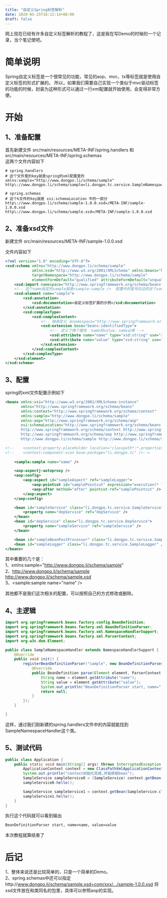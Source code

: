 ```yaml
---
title: "自定义Spring标签解析"
date: 2020-05-25T16:12:14+08:00
draft: false
---
```


网上现在已经有许多自定义标签解析的教程了，这是我在写Demo的时候的一个记录，当个笔记使吧。
<!--more-->

# 简单说明
Spring自定义标签是一个很常见的功能，常见的aop、mvc、tx等标签就是使用自定义标签的形式扩展的。
所以，如果我们需要自己实现一个类似于mvc驱动标签的功能的时候，封装为这种形式可以通过一行xml配置就开始使用，会变得非常方便。  


# 开始

## 1、准备配置
首先新建文件  src/main/resources/META-INF/spring.handlers 和  src/main/resources/META-INF/spring.schemas  
这两个文件内容如下

``` properties
# spring.handlers
# 这个文件里的key就是spring的xml配置里的 xmlns:sample="http://www.dongpo.li/schema/sample"
http\://www.dongpo.li/schema/sample=li.dongpo.tc.service.SampleNamespaceHandler
```

``` properties
# spring.schemas
# 这个k文件的key就是 xsi:schemaLocation 中的一部分
http\://www.dongpo.li/schema/sample-1.0.0.xsd=/META-INF/sample-1.0.0.xsd
http\://www.dongpo.li/schema/sample.xsd=/META-INF/sample-1.0.0.xsd
```

## 2、准备xsd文件
新建文件  src/main/resources/META-INF/sample-1.0.0.xsd

文件内容如下
``` xml
<?xml version="1.0" encoding="UTF-8"?>
<xsd:schema xmlns="http://www.dongpo.li/schema/sample"
            xmlns:xsd="http://www.w3.org/2001/XMLSchema" xmlns:beans="http://www.springframework.org/schema/beans"
            targetNamespace="http://www.dongpo.li/schema/sample"
            elementFormDefault="qualified" attributeFormDefault="unqualified">
    <xsd:import namespace="http://www.springframework.org/schema/beans"/>
    <!-- 这个name指定的sample就是<sample:sample />  配置中的冒号后边的这个sample -->
    <xsd:element name="sample">
        <xsd:annotation>
            <xsd:documentation>自定义标签扩展的示例</xsd:documentation>
        </xsd:annotation>
        <xsd:complexType>
            <xsd:complexContent>
                <!-- 继承定义 从namespace="http://www.springframework.org/schema/beans" -->
                <xsd:extension base="beans:identifiedType">
                    <!-- 定义了两个属性  name和value，name必填 -->
                    <xsd:attribute name="name" type="xsd:string" use="required" />
                    <xsd:attribute name="value" type="xsd:string" use="optional" default="value" />
                </xsd:extension>
            </xsd:complexContent>
        </xsd:complexType>
    </xsd:element>
</xsd:schema>
```

## 3、配置
spring的xml文件配置示例如下

``` xml
<beans xmlns:xsi="http://www.w3.org/2001/XMLSchema-instance"
       xmlns="http://www.springframework.org/schema/beans"
       xmlns:context="http://www.springframework.org/schema/context"
       xmlns:sample="http://www.dongpo.li/schema/sample"
       xmlns:aop="http://www.springframework.org/schema/aop"
       xsi:schemaLocation="http://www.springframework.org/schema/beans http://www.springframework.org/schema/beans/spring-beans.xsd
       http://www.springframework.org/schema/context http://www.springframework.org/schema/context/spring-context.xsd
       http://www.springframework.org/schema/aop http://www.springframework.org/schema/aop/spring-aop.xsd
       http://www.dongpo.li/schema/sample http://www.dongpo.li/schema/sample.xsd">

<!--    <context:property-placeholder location="classpath*:*.properties"/>-->
<!--    <context:component-scan base-package="li.dongpo.tc" />-->
    
    <sample:sample name="name" />

    <aop:aspectj-autoproxy />
    <aop:config>
        <aop:aspect id="sampleAspect" ref="sampleLogger">
            <aop:pointcut id="samplePointcut" expression="execution(* li.dongpo.tc.service.*.*(..))" />
            <aop:after method="after" pointcut-ref="samplePointcut" />
        </aop:aspect>
    </aop:config>

    <bean id="sampleService" class="li.dongpo.tc.service.SampleServiceImpl">
        <property name="depService" ref="depService" />
    </bean>
    <bean id="depService" class="li.dongpo.tc.service.DepService">
        <property name="sampleService" ref="sampleService" />
    </bean>

    <bean id="sampleBeanPostProcessor" class="li.dongpo.tc.service.SampleBeanPostProcessor" />
    <bean id="sampleLogger" class="li.dongpo.tc.service.SampleLogger" />
</beans>
```

其中重要的几个是：  
1、xmlns:sample="http://www.dongpo.li/schema/sample"  
2、http://www.dongpo.li/schema/sample http://www.dongpo.li/schema/sample.xsd  
3、<sample:sample name="name" />  

其他都不是我们这次相关的配置，可以按照自己的方式修改或删除。  

## 4、主逻辑
``` java
import org.springframework.beans.factory.config.BeanDefinition;
import org.springframework.beans.factory.xml.BeanDefinitionParser;
import org.springframework.beans.factory.xml.NamespaceHandlerSupport;
import org.springframework.beans.factory.xml.ParserContext;
import org.w3c.dom.Element;

public class SampleNamespaceHandler extends NamespaceHandlerSupport {
    @Override
    public void init() {
        registerBeanDefinitionParser("sample", new BeanDefinitionParser() {
            @Override
            public BeanDefinition parse(Element element, ParserContext parserContext) {
                String name = element.getAttribute("name");
                String value = element.getAttribute("value");
                System.out.println("BeanDefinitionParser start, name=" + name + ", value=" + value);
                return null;
            }
        });
    }

}
```

这样，通过我们刚新建的spring.handlers文件中的内容就能找到SampleNamespaceHandler这个类。  

## 5、测试代码
``` java
public class Application {
    public static void main(String[] args) throws InterruptedException {
        ApplicationContext context = new ClassPathXmlApplicationContext("spring.xml");
        System.out.println("context初始化完成,开始获取bean");
        SampleService sampleService0 = (SampleService) context.getBean("sampleService");
        sampleService0.hello();

        SampleService sampleService1 = context.getBean(SampleService.class);
        sampleService1.hello();
    }
}
```

执行这个代码就可以看到输出
``` txt
BeanDefinitionParser start, name=name, value=value
```

本次教程就算结束了

# 后记
1、整体来说还是比较简单的，只是一个简单的Demo。  
2、spring.schemas中还可以指定 http\://www.dongpo.li/schema/sample.xsd=com/xxx/.../sample-1.0.0.xsd 将xsd文件放在和类同名的包里，具体可以参照aop的实现。  
